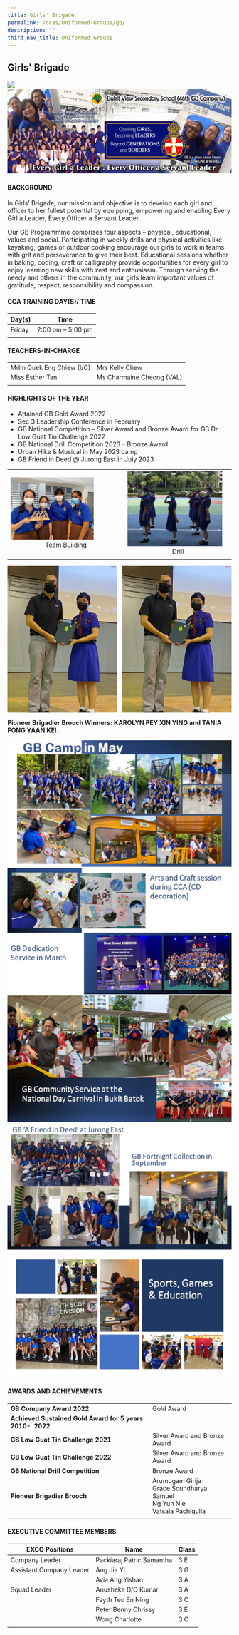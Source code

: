 ```yaml
---
title: Girls' Brigade
permalink: /ccas/Uniformed-Groups/gb/
description: ""
third_nav_title: Uniformed Groups
---
```

## **Girls' Brigade**

<img src="/images/CCA%20Page/Group%20Photo/girls'%20brigade%20_formal.jpg">
<img src="/images/GB1.jpg">

#### BACKGROUND

In Girls’ Brigade, our mission and objective is to develop each girl and officer to her fullest potential by equipping, empowering and enabling Every Girl a Leader, Every Officer a Servant Leader.  
  
Our GB Programmme comprises four aspects – physical, educational, values and social. Participating in weekly drills and physical activities like kayaking, games or outdoor cooking encourage our girls to work in teams with grit and perseverance to give their best. Educational sessions whether in baking, coding, craft or calligraphy provide opportunities for every girl to enjoy learning new skills with zest and enthusiasm. Through serving the needy and others in the community, our girls learn important values of gratitude, respect, responsibility and compassion.

#### CCA TRAINING DAY(S)/ TIME

|  **Day(s)** | **Time**  |
|---|---|
| Friday  | 2:00 pm – 5:00 pm  |
|   |   |

#### TEACHERS-IN-CHARGE

|   |   |
|---|---|
| Mdm Quek Eng Chiew (I/C)  | Mrs Kelly Chew  |
|  Miss Esther Tan |  Ms Charmaine Cheong (VAL) |
|   |   |

#### HIGHLIGHTS OF THE YEAR

* Attained GB Gold Award 2022
* Sec 3 Leadership Conference in February
* GB National Competition – Silver Award and Bronze Award for GB Dr Low Guat Tin Challenge 2022 
* GB National Drill Competition 2023 – Bronze Award
* Urban Hike &amp; Musical in May 2023 camp
* GB Friend in Deed @ Jurong East in July 2023


|   |   |
|---|---|
| <img src="/images/Team-Building.jpg" style="width:75%"> <center>Team Building</center>  | <img src="/images/Drill-1-e1623030887635.png" style="width:94%"> <center>Drill</center>  |
|   |   |

<img src="/images/Slide2.jpg" style="width:49%" align="left">
<img src="/images/Slide2.jpg" style="width:49%" align="right">
<br clear="left">

**Pioneer Brigadier Brooch Winners: KAROLYN PEY XIN YING and TANIA FONG YAAN KEI.**

![](/images/CCA%20Page/Uniformed%20Groups/GB/slide1.JPG)
![](/images/CCA%20Page/Uniformed%20Groups/GB/slide2.JPG)
![](/images/CCA%20Page/Uniformed%20Groups/GB/slide3.JPG)
![](/images/CCA%20Page/Uniformed%20Groups/GB/slide4.JPG)
![](/images/CCA%20Page/Uniformed%20Groups/GB/slide5.JPG)

#### AWARDS AND ACHIEVEMENTS

|   |   |
|---|---|
|  **GB Company Award 2022** | Gold Award  |
| **Achieved Sustained Gold Award for 5 years 2010-&nbsp; 2022**  |   |
|**GB Low Guat Tin Challenge 2021**|	Silver Award and Bronze Award |
|**GB Low Guat Tin Challenge 2022**|	Silver Award and Bronze Award |
**GB National Drill Competition**|	Bronze Award |
| **Pioneer Brigadier Brooch**| Arumugam Girija <br> Grace Soundharya Samuel <br> Ng Yun Nie <br> Vatsala Pachigulla <br> |
|||

#### EXECUTIVE COMMITTEE MEMBERS

| **EXCO Positions**  | **Name**  | **Class**  |
|---|---|---|
| Company Leader  |  Packiaraj Patric Samantha |  3 E |
| Assistant Company Leader  | Ang Jia Yi | 3 G  |
|   |  Avia Ang Yishan | 3 A  |
| Squad Leader  |Anusheka D/O Kumar|3 A|
||Fayth Teo En Ning	|3 C|
||Peter Benny Chrissy	|3 E|
||Wong Charlotte	|3 C|
|||